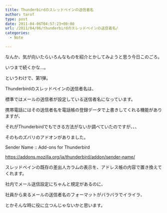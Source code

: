 ```yaml
---
title: Thunderbirdのスレッドペインの送信者名
author: tarof
type: post
date: 2011-04-06T04:57:23+00:00
url: /2011/04/06/thunderbirdのスレッドペインの送信者名/
categories:
  - Note

---
```

なんか、気が向いたらいろんなものを紹介とかしてみようと思う今日このごろ。
  
いつまで続くかな…。
  
というわけで、第1弾。

Thunderbirdのスレッドペインの送信者名は、
  
標準ではメールの送信者が設定している送信者名になっています。

携帯電話にはその送信者名を電話帳の登録データで上書きしてくれる機能がありますが、
  
それがThunderbirdでもできる方法がないか調べていたのですが、、、

そのものズバリのアドオンがありました。

Sender Name :: Add-ons for Thunderbird
  
https://addons.mozilla.org/ja/thunderbird/addon/sender-name/

スレッドペインの既存の差出人カラムの表示を、アドレス帳の内容で置き換えてくれます。

社内でメール送信設定にちゃんと規定があるのに、
  
社員から来るメールの送信者名のフォーマットがバラバラでイライラ、
  
とかそんな時に役に立つんじゃないかと思います。